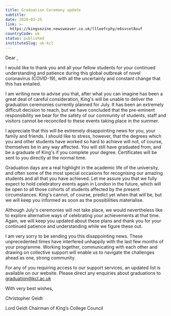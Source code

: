 ```yaml
---
title: Graduation Ceremony update
subtitle: 
date: 2020-03-25
link: >-
  https://kingsezine.newsweaver.co.uk/llleefcphy/e6svcet8ouf
countryCode: uk
status: published
instituteSlug: uk-kcl
---
```

Dear ,

I would like to thank you and all your fellow students for your continued understanding and patience during this global outbreak of novel coronavirus (COVID-19), with all the uncertainly and constant change that this has entailed.

I am writing now to advise you that, after what you can imagine has been a great deal of careful consideration, King's will be unable to deliver the graduation ceremonies currently planned for July. It has been an extremely difficult decision to reach, but we have concluded that the pre-eminent responsibility we bear for the safety of our community of students, staff and visitors cannot be reconciled to these events taking place in the summer.

I appreciate that this will be extremely disappointing news for you, your family and friends. I should like to stress, however, that the degrees which you and other students have worked so hard to achieve will not, of course, themselves be in any way affected. You will still have graduated from, and be a graduate of King's if you complete your degree. Certificates will be sent to you directly at the normal time.

Graduation days are a real highlight in the academic life of the university, and often some of the most special occasions for recognising our amazing students and all that you have achieved. Let me assure you that we fully expect to hold celebratory events again in London in the future, which will be open to all those cohorts of students affected by the present circumstances. King's cannot, of course, predict yet when that will be, but we will keep you informed as soon as the possibilities materialise.

Although July's ceremonies will not take place, we would nevertheless like to explore alternative ways of celebrating your achievements at that time. Again, we will keep you updated about these plans and thank you for your continued patience and understanding while we figure these out.

I am very sorry to be sending you this disappointing news. These unprecedented times have interfered unhappily with the last few months of your programme. Working together, communicating with each other and drawing on collective support will enable us to navigate the challenges ahead as one, strong community. 

For any of you requiring access to our support services, an updated list is available on our website. Please direct any enquiries about graduations to graduation@kcl.ac.uk

With very best wishes,

Christopher Geidt 
 
Lord Geidt 
Chairman of King’s College Council
